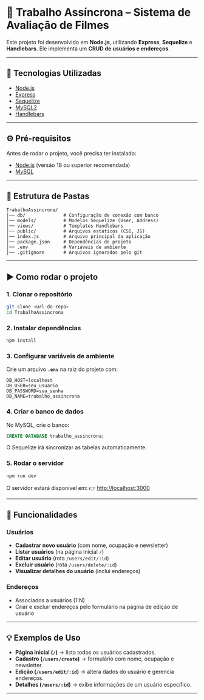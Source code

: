 # 📌 Trabalho Assíncrona – Sistema de Avaliação de Filmes

Este projeto foi desenvolvido em **Node.js**, utilizando **Express**, **Sequelize** e **Handlebars**.
Ele implementa um **CRUD de usuários e endereços**.

---

## 🚀 Tecnologias Utilizadas

* [Node.js](https://nodejs.org/)
* [Express](https://expressjs.com/)
* [Sequelize](https://sequelize.org/)
* [MySQL2](https://www.npmjs.com/package/mysql2)
* [Handlebars](https://handlebarsjs.com/)

---

## ⚙️ Pré-requisitos

Antes de rodar o projeto, você precisa ter instalado:

* [Node.js](https://nodejs.org/) (versão 18 ou superior recomendada)
* [MySQL](https://www.mysql.com/)

---

## 📂 Estrutura de Pastas

```
TrabalhoAssincrona/
│── db/              # Configuração de conexão com banco
│── models/          # Modelos Sequelize (User, Address)
│── views/           # Templates Handlebars
│── public/          # Arquivos estáticos (CSS, JS)
│── index.js         # Arquivo principal da aplicação
│── package.json     # Dependências do projeto
│── .env             # Variáveis de ambiente
│── .gitignore       # Arquivos ignorados pelo git
```

---

## ▶️ Como rodar o projeto

### 1. Clonar o repositório

```bash
git clone <url-do-repo>
cd TrabalhoAssincrona
```

### 2. Instalar dependências

```bash
npm install
```

### 3. Configurar variáveis de ambiente

Crie um arquivo **`.env`** na raiz do projeto com:

```env
DB_HOST=localhost
DB_USER=seu_usuario
DB_PASSWORD=sua_senha
DB_NAME=trabalho_assincrona
```

### 4. Criar o banco de dados

No MySQL, crie o banco:

```sql
CREATE DATABASE trabalho_assincrona;
```

O Sequelize irá sincronizar as tabelas automaticamente.

### 5. Rodar o servidor

```bash
npm run dev
```

O servidor estará disponível em:
👉 [http://localhost:3000](http://localhost:3000)

---

## 🔑 Funcionalidades

### Usuários

* **Cadastrar novo usuário** (com nome, ocupação e newsletter)
* **Listar usuários** (na página inicial `/`)
* **Editar usuário** (rota `/users/edit/:id`)
* **Excluir usuário** (rota `/users/delete/:id`)
* **Visualizar detalhes do usuário** (inclui endereços)

### Endereços

* Associados a usuários (1:N)
* Criar e excluir endereços pelo formulário na página de edição de usuário

---

## 💡 Exemplos de Uso

* **Página inicial (`/`)** → lista todos os usuários cadastrados.
* **Cadastro (`/users/create`)** → formulário com nome, ocupação e newsletter.
* **Edição (`/users/edit/:id`)** → altera dados do usuário e gerencia endereços.
* **Detalhes (`/users/:id`)** → exibe informações de um usuário específico.

---
